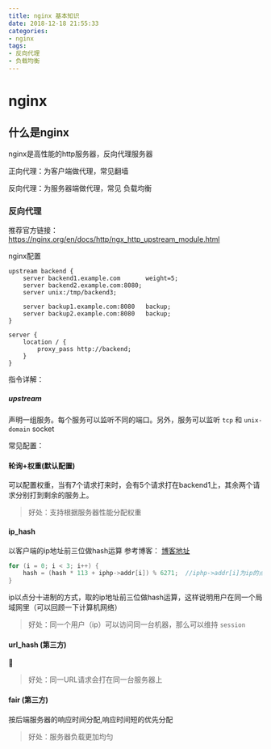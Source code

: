 ```yaml
---
title: nginx 基本知识
date: 2018-12-18 21:55:33
categories:
- nginx
tags:
- 反向代理
- 负载均衡
---
```


# nginx
## 什么是nginx
nginx是高性能的http服务器，反向代理服务器

正向代理：为客户端做代理，常见翻墙

反向代理：为服务器端做代理，常见 负载均衡

### 反向代理
推荐官方链接：https://nginx.org/en/docs/http/ngx_http_upstream_module.html

nginx配置
```nginx
upstream backend {
    server backend1.example.com       weight=5;
    server backend2.example.com:8080;
    server unix:/tmp/backend3;

    server backup1.example.com:8080   backup;
    server backup2.example.com:8080   backup;
}

server {
    location / {
        proxy_pass http://backend;
    }
}
```
指令详解：
##### upstream
声明一组服务。每个服务可以监听不同的端口。另外，服务可以监听 ```tcp``` 和 ```unix-domain``` socket

常见配置：

#### 轮询+权重(默认配置)
可以配置权重，当有7个请求打来时，会有5个请求打在backend1上，其余两个请求分别打到剩余的服务上。

> 好处：支持根据服务器性能分配权重

#### ip_hash
以客户端的ip地址前三位做hash运算
参考博客： 
[博客地址](https://www.cnblogs.com/xiaohuo/archive/2012/08/13/2636468.html)

```c++
for (i = 0; i < 3; i++) {  
    hash = (hash * 113 + iphp->addr[i]) % 6271;  //iphp->addr[i]为ip的点分十进制法的第i段
}
```

ip以点分十进制的方式，取的ip地址前三位做hash运算，这样说明用户在同一个局域网里（可以回顾一下计算机网络）

> 好处：同一个用户（ip）可以访问同一台机器，那么可以维持  ```session``` 

#### url_hash (第三方)

> 好处：同一URL请求会打在同一台服务器上

#### fair (第三方)
按后端服务器的响应时间分配,响应时间短的优先分配

> 好处：服务器负载更加均匀


